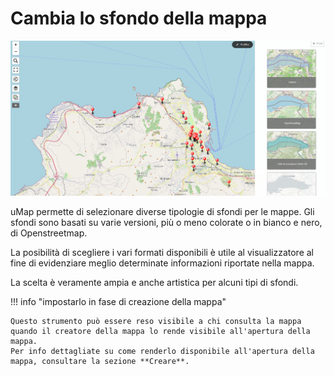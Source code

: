 # Cambia lo sfondo della mappa

![](https://raw.githubusercontent.com/opendatasicilia/guida-umap/main/docs/img/esempio-sfondi.PNG)

uMap permette di selezionare diverse tipologie di sfondi per le mappe. Gli sfondi sono basati su varie versioni, più o meno colorate o in bianco e nero, di Openstreetmap.

La posibilità di scegliere i vari formati disponibili è utile al visualizzatore al fine di evidenziare meglio determinate informazioni riportate nella mappa.

La scelta è veramente ampia e anche artistica per alcuni tipi di sfondi.

!!! info "impostarlo in fase di creazione della mappa"

    Questo strumento può essere reso visibile a chi consulta la mappa quando il creatore della mappa lo rende visibile all'apertura della mappa.
    Per info dettagliate su come renderlo disponibile all'apertura della mappa, consultare la sezione **Creare**.
